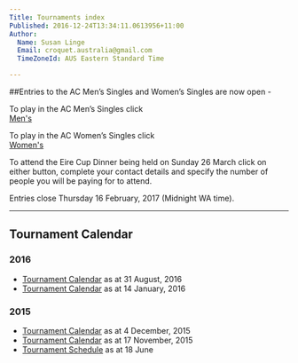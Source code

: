 ```yaml
---
Title: Tournaments index
Published: 2016-12-24T13:34:11.0613956+11:00
Author:
  Name: Susan Linge
  Email: croquet.australia@gmail.com
  TimeZoneId: AUS Eastern Standard Time

---
```

##Entries to the AC Men’s Singles and Women’s Singles are now open - 

To play in the AC Men’s Singles click
<br/><a href="/tournaments/2017/ac/mens-open" class="btn btn-primary btn-lg" role="button">Men's</a> 

To play in the AC Women’s Singles click
<br/><a href="/tournaments/2017/ac/womens-open" class="btn btn-primary btn-lg" role="button">Women's</a>

To attend the Eire Cup Dinner being held on Sunday 26 March click on either button, complete your contact details and specify the number of people you will be paying for to attend. 

Entries close Thursday 16 February, 2017 (Midnight WA time).
________________


## Tournament Calendar

### 2016

- [Tournament Calendar](/tournaments/aca-tournament-calendar-as-at-31-august-2016.pdf) as at 31 August, 2016
- [Tournament Calendar](/aca-tournament-calendar-as-at-14-january-2016.pdf) as at 14 January, 2016

### 2015

- [Tournament Calendar](/2015-2019-aca-tournament-program-as-at-4-december.pdf) as at 4 December, 2015
- [Tournament Calendar](/2015-2019-aca-tournament-calendar-as-at-17-nov-2015.pdf) as at 17 November, 2015
- [Tournament Schedule](/2015-2019-aca-tournament-program-as-at-18-june-2015-2-.pdf) as at 18 June
